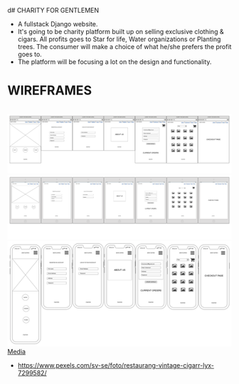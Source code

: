  d# CHARITY FOR GENTLEMEN     
- A fullstack Django website. 
- It's going to be charity platform built up on selling exclusive clothing & cigars. All profits goes to Star for life, Water organizations or Planting trees. The consumer will make a choice of what he/she prefers the profit goes to.
- The platform will be focusing a lot on the design and functionality.

# WIREFRAMES

<br>
<a href="" target="_blank"><img src="/documentation/Desktop-MS4-Wireframes.png" alt="Book Bites mobile Screen"></a>
<a href="" target="_blank"><img src="/documentation/Ipad-MS4-Wireframes.png" alt="Book Bites mobile Screen"></a>
<a href="" target="_blank"><img src="/documentation/Mobile-MS4-Wireframes.png" alt="Book Bites mobile Sc

# Media
- https://www.pexels.com/sv-se/foto/restaurang-vintage-cigarr-lyx-7299582/